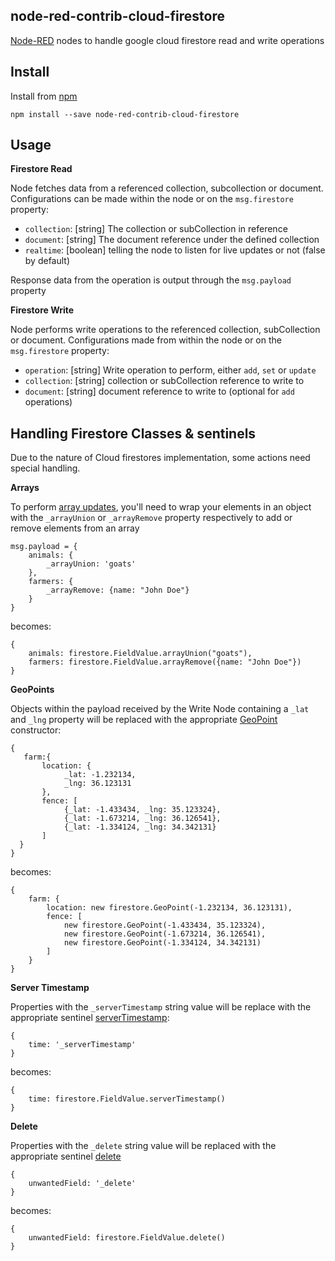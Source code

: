 node-red-contrib-cloud-firestore
------------

[Node-RED](http://nodered.org) nodes to handle google cloud firestore read and write operations

 
Install
-------
Install from [npm](http://npmjs.org)
```
npm install --save node-red-contrib-cloud-firestore
```

Usage
-----
**Firestore Read**

Node fetches data from a referenced collection, subcollection or document.
Configurations can be made within the node or on the ``msg.firestore`` property:
- ``collection``: [string] The collection or subCollection in reference
- ``document``: [string] The document reference under the defined collection
- ``realtime``: [boolean] telling the node to listen for live updates or not (false by default)

Response data from the operation is output through the ``msg.payload`` property 

**Firestore Write**

Node performs write operations to the referenced collection, subCollection or document.
Configurations made from within the node or on the ``msg.firestore`` property:
- ``operation``: [string] Write operation to perform, either ``add``, ``set`` or ``update``
- ``collection``: [string] collection or subCollection reference to write to
- ``document``: [string] document reference to write to (optional for ``add`` operations) 

Handling Firestore Classes & sentinels
-----
Due to the nature of Cloud firestores implementation, some actions need special handling.

**Arrays**

To perform [array updates](https://firebase.google.com/docs/firestore/manage-data/add-data#update_elements_in_an_array), you'll 
need to wrap your elements in an object with the ``_arrayUnion`` or ``_arrayRemove`` property respectively to add or remove elements from an array
```
msg.payload = {
    animals: {
        _arrayUnion: 'goats'
    },
    farmers: {
        _arrayRemove: {name: "John Doe"}
    }
}
```
becomes:
```
{
    animals: firestore.FieldValue.arrayUnion("goats"),
    farmers: firestore.FieldValue.arrayRemove({name: "John Doe"})
}
```

**GeoPoints**

Objects within the payload received by the Write Node containing a ``_lat`` and ``_lng`` property will be replaced with the appropriate [GeoPoint](https://firebase.google.com/docs/reference/admin/node/admin.firestore.GeoPoint) constructor:

```
{
   farm:{
       location: {
            _lat: -1.232134,
            _lng: 36.123131
       },
       fence: [
            {_lat: -1.433434, _lng: 35.123324},
            {_lat: -1.673214, _lng: 36.126541},
            {_lat: -1.334124, _lng: 34.342131}
       ]
  }
}
```
becomes: 
```
{
    farm: {
        location: new firestore.GeoPoint(-1.232134, 36.123131),
        fence: [
            new firestore.GeoPoint(-1.433434, 35.123324),
            new firestore.GeoPoint(-1.673214, 36.126541),
            new firestore.GeoPoint(-1.334124, 34.342131)
        ]
    }
}
```

**Server Timestamp**

Properties with the ``_serverTimestamp`` string value will be replace with the appropriate sentinel [serverTimestamp](https://firebase.google.com/docs/reference/admin/node/admin.firestore.FieldValue#.serverTimestamp):

```
{
    time: '_serverTimestamp' 
}
```

becomes: 
```
{
    time: firestore.FieldValue.serverTimestamp()
}
```

**Delete**

Properties with the ``_delete`` string value will be replaced with the appropriate sentinel [delete](https://firebase.google.com/docs/reference/admin/node/admin.firestore.FieldValue#.delete)  

```
{
    unwantedField: '_delete' 
}
```

becomes: 
```
{
    unwantedField: firestore.FieldValue.delete()
}
```
